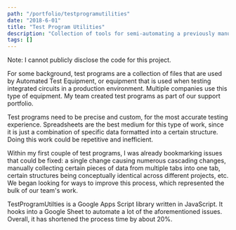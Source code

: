```yaml
---
path: "/portfolio/testprogramutilities"
date: "2018-6-01"
title: "Test Program Utilities"
description: "Collection of tools for semi-automating a previously manual workflow utilizing Google Sheets."
tags: []
---
```


Note: I cannot publicly disclose the code for this project.

For some background, test programs are a collection of files that are used by Automated Test Equipment, or equipment that is used when testing integrated circuits in a production environment. Multiple companies use this type of equipment. My team created test programs as part of our support portfolio.

Test programs need to be precise and custom, for the most accurate testing experience. Spreadsheets are the best medium for this type of work, since it is just a combination of specific data formatted into a certain structure. Doing this work could be repetitive and inefficient.

Within my first couple of test programs, I was already bookmarking issues that could be fixed: a single change causing numerous cascading changes, manually collecting certain pieces of data from multiple tabs into one tab,  certain structures being conceptually identical across different projects, etc. We began looking for ways to improve this process, which represented the bulk of our team's work.

TestProgramUtilties is a Google Apps Script library written in JavaScript. It hooks into a Google Sheet to automate a lot of the aforementioned issues. Overall, it has shortened the process time by about 20%.
